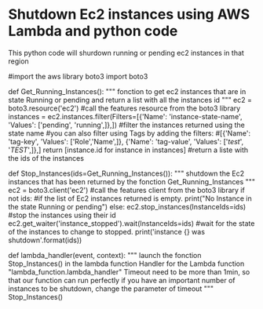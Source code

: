 # Shutdown Ec2 instances using AWS Lambda and python code
This python code will shurdown running or pending ec2 instances in that region 

#import the aws library boto3
import boto3

def Get_Running_Instances():
    """
    fonction to get ec2 instances that are in state Running or pending
    and return a list with all the instances id
    """
    ec2 = boto3.resource('ec2') 
    #call the features resource from the boto3 library
    instances = ec2.instances.filter(Filters=[{'Name': 'instance-state-name', 'Values': ['pending', 'running',]},])
    #filter the instances returned using the state name
    #you can also filter using Tags by adding the filters: 
    #[{'Name': 'tag-key', 'Values': ['Role','Name',]}, {'Name': 'tag-value', 'Values': ['*test*', '*TEST*',]},]
    return [instance.id for instance in instances]
    #return a liste with the ids of the instances
    
def Stop_Instances(ids=Get_Running_Instances()):
    """
    shutdown the Ec2 instances that has been returned by the fonction Get_Running_Instances
    """
    ec2 = boto3.client('ec2')
    #call the features client from the boto3 library
    if not ids:
        #if the list of Ec2 instances returned is empty.
        print("No Instance in the state Running or pending")
    else:
        ec2.stop_instances(InstanceIds=ids)
        #stop the instances using their id
        ec2.get_waiter('instance_stopped').wait(InstanceIds=ids)
        #wait for the state of the instances to change to stopped.
        print('instance {} was shutdown'.format(ids))

def lambda_handler(event, context):
    """
    launch the fonction Stop_Instances() in the lambda function 
    Handler for the Lambda function "lambda_function.lambda_handler"
    Timeout need to be more than 1min, so that our function can run perfectly 
    if you have an important number of instances to be shutdown, change the parameter of timeout
    """
    Stop_Instances()
